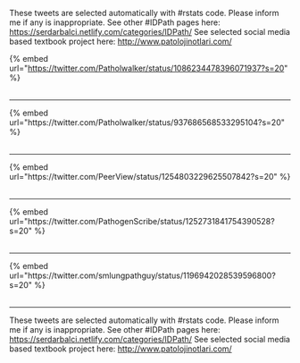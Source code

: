 

These tweets are selected automatically with #rstats code. Please inform me if any is inappropriate.
See other #IDPath pages here: https://serdarbalci.netlify.com/categories/IDPath/ 
See selected social media based textbook project here: http://www.patolojinotlari.com/

{% embed url="https://twitter.com/Patholwalker/status/1086234478396071937?s=20" %}<br>
<br>
<hr>
{% embed url="https://twitter.com/Patholwalker/status/937686568533295104?s=20" %}<br>
<br>
<hr>
{% embed url="https://twitter.com/PeerView/status/1254803229625507842?s=20" %}<br>
<br>
<hr>
{% embed url="https://twitter.com/PathogenScribe/status/1252731841754390528?s=20" %}<br>
<br>
<hr>
{% embed url="https://twitter.com/smlungpathguy/status/1196942028539596800?s=20" %}<br>
<br>
<hr>


These tweets are selected automatically with #rstats code. Please inform me if any is inappropriate.
See other #IDPath pages here: https://serdarbalci.netlify.com/categories/IDPath/ 
See selected social media based textbook project here: http://www.patolojinotlari.com/
